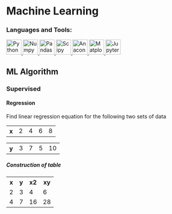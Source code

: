 # Machine Learning
<h3 align="left">Languages and Tools:</h3>
<p align="left">
  <a href="https://python.org" target="_blank"> <img src="https://www.vectorlogo.zone/logos/python/python-icon.svg" alt="Python" width="40" height="40"/> </a>
  <a href="https://numpy.org" target="_blank"> <img src="https://www.vectorlogo.zone/logos/numpy/numpy-icon.svg" alt="Numpy" width="40" height="40"/> </a>
  <a href="https://pandas.pydata.org/" target="_blank"> <img src="https://www.vectorlogo.zone/logos/usepanda/usepanda-icon.svg" alt="Pandas" width="40" height="40"/> </a>
  <a href="https://www.scipy.org/" target="_blank"> <img src="https://github.com/valohai/ml-logos/blob/master/scipy.svg" alt="Scipy" width="40" height="40"/> </a>
  <a href="https://www.anaconda.com/products/individual" target="_blank"> <img src="https://github.com/simple-icons/simple-icons/blob/master/icons/anaconda.svg" alt="Anaconda" width="40" height="40"/> </a>
  <a href="https://matplotlib.org" target="_blank"> <img src="https://matplotlib.org/stable/_static/logo2_compressed.svg" alt="Matplotlib" width="40" height="40"/> </a>
  <a href="https://jupyter.org/" target="_blank"> <img src="https://www.vectorlogo.zone/logos/jupyter/jupyter-icon.svg" alt="Jupyter" width="40" height="40"/> </a>
 
</p>
<h2 align="left">ML Algorithm</h2>
<h3 align="left"> Supervised</h3>
<h4 align="left">Regression</h4>
Find linear regression equation for the following two sets of data
</p>
<table>
<th>x</th>
<td>2</td>
<td>4</td>
<td>6</td>
<td>8</td>
</table>
<table>
<th>y</th>
<td>3</td>
<td>7</td>
<td>5</td>
<td>10</td>
</table> 
<h5> Construction of table</h5>
<table>
  <tr>
    <th>x</th>
    <th>y</th>
    <th>x2</th>
    <th>xy</th>
  </tr>
  <tr>
    <td>2</td>
    <td>3</td>
    <td>4</td>
    <td>6</td>
  </tr>
    <tr>
    <td>4</td>
    <td>7</td>
    <td>16</td>
    <td>28</td>
  </tr>
